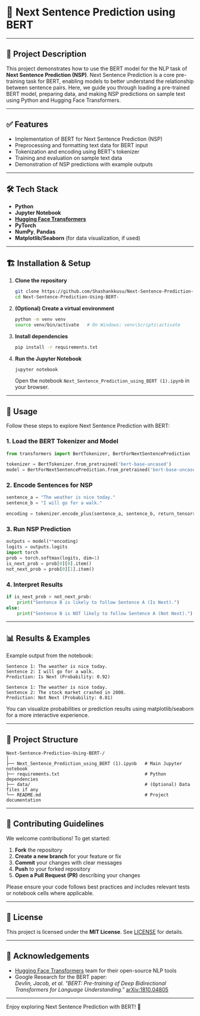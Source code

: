 # 📘 Next Sentence Prediction using BERT

---

## 🚀 Project Description

This project demonstrates how to use the BERT model for the NLP task of **Next Sentence Prediction (NSP)**. Next Sentence Prediction is a core pre-training task for BERT, enabling models to better understand the relationship between sentence pairs. Here, we guide you through loading a pre-trained BERT model, preparing data, and making NSP predictions on sample text using Python and Hugging Face Transformers.

---

## ✅ Features

- Implementation of BERT for Next Sentence Prediction (NSP)
- Preprocessing and formatting text data for BERT input
- Tokenization and encoding using BERT's tokenizer
- Training and evaluation on sample text data
- Demonstration of NSP predictions with example outputs

---

## 🛠️ Tech Stack

- **Python**
- **Jupyter Notebook**
- **[Hugging Face Transformers](https://huggingface.co/transformers/)**
- **PyTorch**
- **NumPy**, **Pandas**
- **Matplotlib/Seaborn** (for data visualization, if used)

---

## 🏗 Installation & Setup

1. **Clone the repository**
   ```bash
   git clone https://github.com/Shashankkusu/Next-Sentence-Prediction-Using-BERT-.git
   cd Next-Sentence-Prediction-Using-BERT-
   ```

2. **(Optional) Create a virtual environment**
   ```bash
   python -m venv venv
   source venv/bin/activate   # On Windows: venv\Scripts\activate
   ```

3. **Install dependencies**
   ```bash
   pip install -r requirements.txt
   ```

4. **Run the Jupyter Notebook**
   ```bash
   jupyter notebook
   ```
   Open the notebook `Next_Sentence_Prediction_using_BERT (1).ipynb` in your browser.

---

## 📝 Usage

Follow these steps to explore Next Sentence Prediction with BERT:

### 1. **Load the BERT Tokenizer and Model**
```python
from transformers import BertTokenizer, BertForNextSentencePrediction

tokenizer = BertTokenizer.from_pretrained('bert-base-uncased')
model = BertForNextSentencePrediction.from_pretrained('bert-base-uncased')
```

### 2. **Encode Sentences for NSP**
```python
sentence_a = "The weather is nice today."
sentence_b = "I will go for a walk."

encoding = tokenizer.encode_plus(sentence_a, sentence_b, return_tensors='pt')
```

### 3. **Run NSP Prediction**
```python
outputs = model(**encoding)
logits = outputs.logits
import torch
prob = torch.softmax(logits, dim=1)
is_next_prob = prob[0][0].item()
not_next_prob = prob[0][1].item()
```

### 4. **Interpret Results**
```python
if is_next_prob > not_next_prob:
    print("Sentence B is likely to follow Sentence A (Is Next).")
else:
    print("Sentence B is NOT likely to follow Sentence A (Not Next).")
```

---

## 📊 Results & Examples

Example output from the notebook:

```
Sentence 1: The weather is nice today.
Sentence 2: I will go for a walk.
Prediction: Is Next (Probability: 0.92)

Sentence 1: The weather is nice today.
Sentence 2: The stock market crashed in 2008.
Prediction: Not Next (Probability: 0.81)
```

You can visualize probabilities or prediction results using matplotlib/seaborn for a more interactive experience.

---

## 📂 Project Structure

```
Next-Sentence-Prediction-Using-BERT-/
│
├── Next_Sentence_Prediction_using_BERT (1).ipynb   # Main Jupyter notebook
├── requirements.txt                                # Python dependencies
├── data/                                           # (Optional) Data files if any
└── README.md                                       # Project documentation
```

---

## 🤝 Contributing Guidelines

We welcome contributions! To get started:

1. **Fork** the repository
2. **Create a new branch** for your feature or fix
3. **Commit** your changes with clear messages
4. **Push** to your forked repository
5. **Open a Pull Request (PR)** describing your changes

Please ensure your code follows best practices and includes relevant tests or notebook cells where applicable.

---

## 📄 License

This project is licensed under the **MIT License**. See [LICENSE](LICENSE) for details.

---

## 🙏 Acknowledgements

- [Hugging Face Transformers](https://huggingface.co/transformers/) team for their open-source NLP tools
- Google Research for the BERT paper:  
  *Devlin, Jacob, et al. "BERT: Pre-training of Deep Bidirectional Transformers for Language Understanding."* [arXiv:1810.04805](https://arxiv.org/abs/1810.04805)

---

Enjoy exploring Next Sentence Prediction with BERT! 🚀
